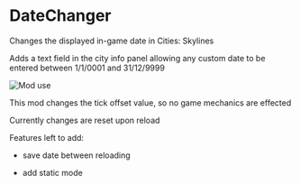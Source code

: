 # DateChanger
Changes the displayed in-game date in Cities: Skylines

Adds a text field in the city info panel allowing any custom date to be entered between 1/1/0001 and 31/12/9999

![Mod use](datechangermod-preview.gif)

This mod changes the tick offset value, so no game mechanics are effected

Currently changes are reset upon reload

Features left to add:

- save date between reloading

- add static mode
